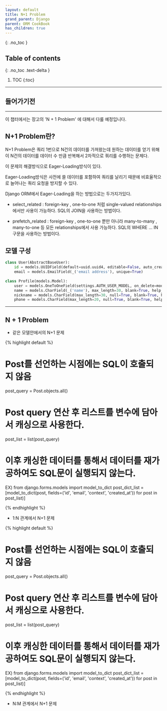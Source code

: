```yaml
---
layout: default
title: N+1 Problem
grand_parent: Django
parent: ORM CookBook
has_children: true
---
```

{: .no_toc }

## Table of contents
{: .no_toc .text-delta }

1. TOC
{:toc}
---

## 들어가기전
---
이 챕터에서는 장고의 'N + 1 Problem' 에 대해서 다룰 예정입니다.

## N+1 Problem란?

N+1 Problem은 쿼리 1번으로 N건의 데이터를 가져왔는데 원하는 데이터를 얻기 위해 이 N건의 데이터를 데이터 수 만큼 반복해서 2차적으로 쿼리를 수행하는 문제다. 

이 문제의 해결방식으로 Eager-Loading방식이 있다.

Eager-Loading방식은 사전에 쓸 데이터를 포함하여 쿼리를 날리기 때문에 비효율적으로 늘어나는 쿼리 요청을 방지할 수 있다.

Django ORM에서 Eager-Loading을 하는 방법으로는 두가지가있다.

* select_related : foreign-key , one-to-one 처럼 single-valued relationships에서만 사용이 가능하다. SQL의 JOIN을 사용하는 방법이다.

* prefetch_related : foreign-key , one-to-one 뿐만 아니라 many-to-many , many-to-one 등 모든 relationships에서 사용 가능하다. SQL의 WHERE … IN 구문을 사용하는 방법이다.

## 모델 구성

```python
class User(AbstractBaseUser):
    id = models.UUIDField(default=uuid.uuid4, editable=False, auto_created=True, unique=True, primary_key=True)
    email = models.EmailField(_('email address'), unique=True)
    
class Profile(models.Model):
    user = models.OneToOneField(settings.AUTH_USER_MODEL, on_delete=models.CASCADE, primary_key=True)
    name = models.CharField(_('name'), max_length=30, blank=True, help_text='이름')
    nickname = models.CharField(max_length=30, null=True, blank=True, help_text='별명')
    phone = models.CharField(max_length=20, null=True, blank=True, help_text='휴대폰 번호')
```



---
## N + 1 Problem

* 같은 모델안에서의 N+1 문제

{% highlight default %}

# Post를 선언하는 시점에는 SQL이 호출되지 않음
post_query = Post.objects.all()

# Post query 연산 후 리스트를 변수에 담아서 캐싱으로 사용한다.
post_list = list(post_query)

# 이후 캐싱한 데이터를 통해서 데이터를 재가공하여도 SQL문이 실행되지 않는다.
EX)
from django.forms.models import model_to_dict
post_dict_list = [model_to_dict(post, fields=('id', 'email', 'context', 'created_at')) for post in post_list)]

{% endhighlight %}


* 1:N 관계에서 N+1 문제

{% highlight default %}

# Post를 선언하는 시점에는 SQL이 호출되지 않음
post_query = Post.objects.all()

# Post query 연산 후 리스트를 변수에 담아서 캐싱으로 사용한다.
post_list = list(post_query)

# 이후 캐싱한 데이터를 통해서 데이터를 재가공하여도 SQL문이 실행되지 않는다.
EX)
from django.forms.models import model_to_dict
post_dict_list = [model_to_dict(post, fields=('id', 'email', 'context', 'created_at')) for post in post_list)]

{% endhighlight %}

* N:M 관계에서 N+1 문제
